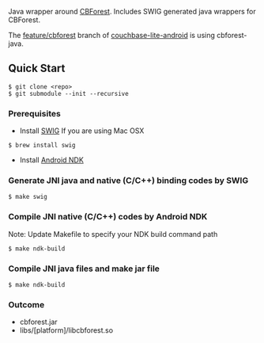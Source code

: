 
Java wrapper around [CBForest](https://github.com/couchbaselabs/cbforest).  Includes SWIG generated java wrappers for CBForest.

The [feature/cbforest](https://github.com/couchbase/couchbase-lite-android/tree/feature/cbforest) branch of [couchbase-lite-android](https://github.com/couchbase/couchbase-lite-android) is using cbforest-java.

## Quick Start

```
$ git clone <repo>
$ git submodule --init --recursive
```

### Prerequisites
* Install [SWIG](http://www.swig.org/)
If you are using Mac OSX
```
$ brew install swig
```
* Install [Android NDK](https://developer.android.com/tools/sdk/ndk/index.html)

### Generate JNI java and native (C/C++) binding codes by SWIG
```
$ make swig
```
### Compile JNI native (C/C++) codes by Android NDK
Note: Update Makefile to specify your NDK build command path
```
$ make ndk-build
```
### Compile JNI java files and make jar file
```
$ make ndk-build
```

### Outcome 
* cbforest.jar
* libs/[platform]/libcbforest.so
